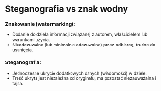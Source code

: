 # Steganografia vs znak wodny

### Znakowanie (watermarking):  
  - Dodanie do dzieła informacji związanej z autorem, właścicielem lub warunkami użycia.  
  - Nieodczuwalne (lub minimalnie odczuwalne) przez odbiorcę, trudne do usunięcia.  

### Steganografia:  
  - Jednoczesne ukrycie dodatkowych danych (wiadomości) w dziele.  
  - Treść ukryta jest niezależna od oryginału, ma pozostać niezauważalna i tajna.
